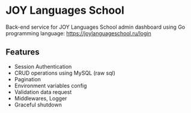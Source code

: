# JOY Languages School

Back-end service for JOY Languages School admin dashboard using Go programming language:
https://joylanguageschool.ru/login

## Features
<ul>
<li>Session Authentication</li>
<li>CRUD operations using MySQL (raw sql)</li>
<li>Pagination</li>
<li>Environment variables config</li>
<li>Validation data request</li>
<li>Middlewares, Logger </li>
<li>Graceful shutdown</li>
</ul>
